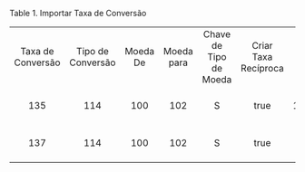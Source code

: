 <div id="d319111e1" class="table">

<div class="table-title">

Table 1. Importar Taxa de
Conversão

</div>

<div class="table-contents">

|                   |                   |          |            |                        |                      |                                          |                            |                                |           |                     |                                |                                          |            |                 |                       |            |
| :---------------: | :---------------: | :------: | :--------: | :--------------------: | :------------------: | :--------------------------------------: | :------------------------: | :----------------------------: | :-------: | :-----------------: | :----------------------------: | :--------------------------------------: | :--------: | :-------------: | :-------------------: | :--------: |
| Taxa de Conversão | Tipo de Conversão | Moeda De | Moeda para | Chave de Tipo de Moeda | Criar Taxa Recíproca |              Taxa Divisora               | Importar Taxa de Conversão | Mensagem de Erro de Importação | Importado | Código de Moeda ISO | Código de Moeda ISO de Destino |           Taxa Multiplicadora            | Processado | Processar Agora |     Válido desde      | Válido até |
|        135        |        114        |   100    |    102     |           S            |         true         | 1.17647058823529411764705882352941176471 |            100             |                                |   true    |         USD         |              EUR               |                   0.85                   |    true    |      false      | 2003-11-26 00:00:00.0 |            |
|        137        |        114        |   100    |    102     |           S            |         true         |                  1.249                   |            101             |                                |   true    |         USD         |              EUR               | 0.80064051240992794235388310648518815052 |    true    |      false      | 2003-12-29 00:00:00.0 |            |

</div>

</div>
